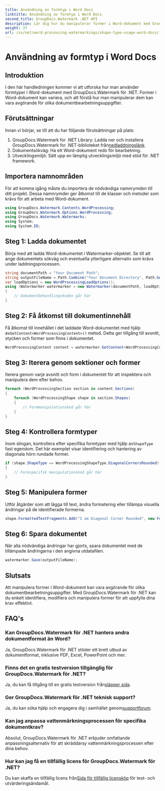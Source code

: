 ```yaml
---
title: Användning av formtyp i Word Docs
linktitle: Användning av formtyp i Word Docs
second_title: GroupDocs.Watermark .NET API
description: Lär dig hur du manipulerar former i Word-dokument med GroupDocs.Watermark for .NET. Denna handledning ger vägledning för effektiv dokumentbehandling.
weight: 37
url: /sv/net/word-processing-watermarkings/shape-type-usage-word-docs/
---
```


# Användning av formtyp i Word Docs

## Introduktion
I den här handledningen kommer vi att utforska hur man använder formtyper i Word-dokument med GroupDocs.Watermark för .NET. Former i Word-dokument kan variera, och att förstå hur man manipulerar dem kan vara avgörande för olika dokumentbearbetningsuppgifter.
## Förutsättningar
Innan vi börjar, se till att du har följande förutsättningar på plats:
1.  GroupDocs.Watermark for .NET Library: Ladda ner och installera GroupDocs.Watermark for .NET-biblioteket från[nedladdningslänk](https://releases.groupdocs.com/Watermark/net/).
2. Dokumentsökväg: Ha ett Word-dokument redo för bearbetning.
3. Utvecklingsmiljö: Sätt upp en lämplig utvecklingsmiljö med stöd för .NET framework.

## Importera namnområden
För att komma igång måste du importera de nödvändiga namnrymden till ditt projekt. Dessa namnrymder ger åtkomst till de klasser och metoder som krävs för att arbeta med Word-dokument.
```csharp
using GroupDocs.Watermark.Contents.WordProcessing;
using GroupDocs.Watermark.Options.WordProcessing;
using GroupDocs.Watermark.Watermarks;
using System;
using System.IO;
```
## Steg 1: Ladda dokumentet
Börja med att ladda Word-dokumentet i Watermarker-objektet. Se till att ange dokumentets sökväg och eventuella ytterligare alternativ som krävs under laddningsprocessen.
```csharp
string documentPath = "Your Document Path";
string outputFileName = Path.Combine("Your Document Directory", Path.GetFileName(documentPath));
var loadOptions = new WordProcessingLoadOptions();
using (Watermarker watermarker = new Watermarker(documentPath, loadOptions))
{
    // Dokumentbehandlingskoden går här
}
```
## Steg 2: Få åtkomst till dokumentinnehåll
 Få åtkomst till innehållet i det laddade Word-dokumentet med hjälp av`GetContent<WordProcessingContent>()` metod. Detta ger tillgång till avsnitt, stycken och former som finns i dokumentet.
```csharp
WordProcessingContent content = watermarker.GetContent<WordProcessingContent>();
```
## Steg 3: Iterera genom sektioner och former
Iterera genom varje avsnitt och form i dokumentet för att inspektera och manipulera dem efter behov.
```csharp
foreach (WordProcessingSection section in content.Sections)
{
    foreach (WordProcessingShape shape in section.Shapes)
    {
        // Formmanipulationskod går här
    }
}
```
## Steg 4: Kontrollera formtyper
Inom slingan, kontrollera efter specifika formtyper med hjälp av`ShapeType` fast egendom. Det här exemplet visar identifiering och hantering av diagonala hörn rundade former.
```csharp
if (shape.ShapeType == WordProcessingShapeType.DiagonalCornersRounded)
{
    // Formspecifik manipulationskod går här
}
```
## Steg 5: Manipulera former
Utför åtgärder som att lägga till text, ändra formatering eller tillämpa visuella ändringar på de identifierade formerna.
```csharp
shape.FormattedTextFragments.Add("I am Diagonal Corner Rounded", new Font("Calibri", 8, FontStyle.Bold), Color.Red, Color.Aqua);
```
## Steg 6: Spara dokumentet
När alla nödvändiga ändringar har gjorts, spara dokumentet med de tillämpade ändringarna i den angivna utdatafilen.
```csharp
watermarker.Save(outputFileName);
```

## Slutsats
Att manipulera former i Word-dokument kan vara avgörande för olika dokumentbearbetningsuppgifter. Med GroupDocs.Watermark för .NET kan du enkelt identifiera, modifiera och manipulera former för att uppfylla dina krav effektivt.
## FAQ's
### Kan GroupDocs.Watermark för .NET hantera andra dokumentformat än Word?
Ja, GroupDocs.Watermark för .NET stöder ett brett utbud av dokumentformat, inklusive PDF, Excel, PowerPoint och mer.
### Finns det en gratis testversion tillgänglig för GroupDocs.Watermark för .NET?
 Ja, du kan få tillgång till en gratis testversion från[släpper sida](https://releases.groupdocs.com/).
### Ger GroupDocs.Watermark för .NET teknisk support?
 Ja, du kan söka hjälp och engagera dig i samhället genom[supportforum](https://forum.groupdocs.com/c/watermark/19).
### Kan jag anpassa vattenmärkningsprocessen för specifika dokumentkrav?
Absolut, GroupDocs.Watermark för .NET erbjuder omfattande anpassningsalternativ för att skräddarsy vattenmärkningsprocessen efter dina behov.
### Hur kan jag få en tillfällig licens för GroupDocs.Watermark för .NET?
 Du kan skaffa en tillfällig licens från[Sida för tillfällig licensköp](https://purchase.groupdocs.com/temporary-license/) för test- och utvärderingsändamål.